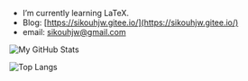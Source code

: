 - I’m currently learning LaTeX.
- Blog: [https://sikouhjw.gitee.io/](https://sikouhjw.gitee.io/)
- email: [sikouhjw@gmail.com](sikouhjw@gmail.com)

![My GitHub Stats](https://github-readme-stats.vercel.app/api?username=sikouhjw&show_icons=true)

![Top Langs](https://github-readme-stats.vercel.app/api/top-langs/?username=sikouhjw&layout=compact)